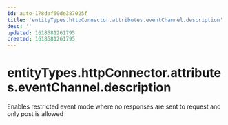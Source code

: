 ```yaml
---
id: auto-178daf60de387025f
title: 'entityTypes.httpConnector.attributes.eventChannel.description'
desc: ''
updated: 1618581261795
created: 1618581261795
---
```

# entityTypes.httpConnector.attributes.eventChannel.description

Enables restricted event mode where no responses are sent to request and only post is allowed